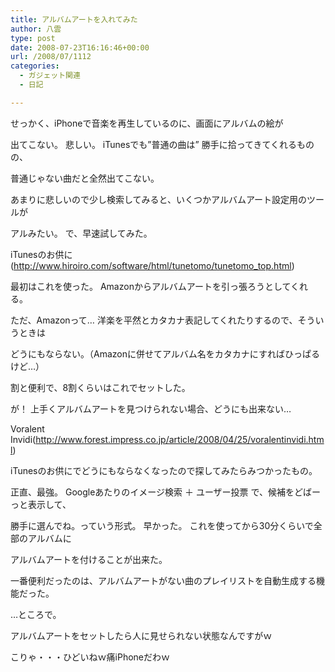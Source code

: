 ```yaml
---
title: アルバムアートを入れてみた
author: 八雲
type: post
date: 2008-07-23T16:16:46+00:00
url: /2008/07/1112
categories:
  - ガジェット関連
  - 日記

---
```

せっかく、iPhoneで音楽を再生しているのに、画面にアルバムの絵が
  
出てこない。 悲しい。 iTunesでも”普通の曲は” 勝手に拾ってきてくれるものの、
  
普通じゃない曲だと全然出てこない。
  
あまりに悲しいので少し検索してみると、いくつかアルバムアート設定用のツールが
  
アルみたい。 で、早速試してみた。

iTunesのお供に(<http://www.hiroiro.com/software/html/tunetomo/tunetomo_top.html>)
  
最初はこれを使った。 Amazonからアルバムアートを引っ張ろうとしてくれる。
  
ただ、Amazonって… 洋楽を平然とカタカナ表記してくれたりするので、そういうときは
  
どうにもならない。（Amazonに併せてアルバム名をカタカナにすればひっぱるけど…）
  
割と便利で、8割くらいはこれでセットした。
  
が！ 上手くアルバムアートを見つけられない場合、どうにも出来ない…

Voralent Invidi(<http://www.forest.impress.co.jp/article/2008/04/25/voralentinvidi.html>)
  
iTunesのお供にでどうにもならなくなったので探してみたらみつかったもの。
  
正直、最強。 Googleあたりのイメージ検索 ＋ ユーザー投票 で、候補をどばーっと表示して、
  
勝手に選んでね。っていう形式。 早かった。 これを使ってから30分くらいで全部のアルバムに
  
アルバムアートを付けることが出来た。
  
一番便利だったのは、アルバムアートがない曲のプレイリストを自動生成する機能だった。

…ところで。
  
アルバムアートをセットしたら人に見せられない状態なんですがｗ
  
こりゃ・・・ひどいねｗ痛iPhoneだわｗ